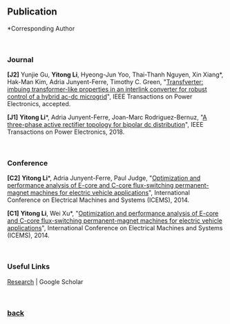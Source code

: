 <br />

## Publication

*Corresponding Author

<br />

### Journal

**\[J2]** Yunjie Gu, **Yitong Li**, Hyeong-Jun Yoo, Thai-Thanh Nguyen, Xin Xiang*, Hak-Man Kim, Adria Junyent-Ferre, Timothy C. Green, "[Transfverter: imbuing transformer-like properties in an interlink converter for robust control of a hybrid ac-dc microgrid](https://ieeexplore.ieee.org/document/8636230)", IEEE Transactions on Power Electronics, accepted.  

**\[J1]** **Yitong Li***, Adria Junyent-Ferre, Joan-Marc Rodriguez-Bernuz, "[A three-phase active rectifier topology for bipolar dc distribution](https://ieeexplore.ieee.org/document/7921443/)", IEEE Transactions on Power Electronics, 2018.  

<br />

### Conference

**\[C2]** **Yitong Li***, Adria Junyent-Ferre, Paul Judge, "[Optimization and performance analysis of E-core and C-core flux-switching permanent-magnet machines for electric vehicle applications](https://ieeexplore.ieee.org/document/7013436/)", International Conference on Electrical Machines and Systems (ICEMS), 2014.

**\[C1]** **Yitong Li**, Wei Xu*, "[Optimization and performance analysis of E-core and C-core flux-switching permanent-magnet machines for electric vehicle applications](https://ieeexplore.ieee.org/document/7013436/)", International Conference on Electrical Machines and Systems (ICEMS), 2014.

<br />

### Useful Links

[Research](https://yt-li.github.io/research) | Google Scholar

<br />

### [back](https://yt-li.github.io/)
